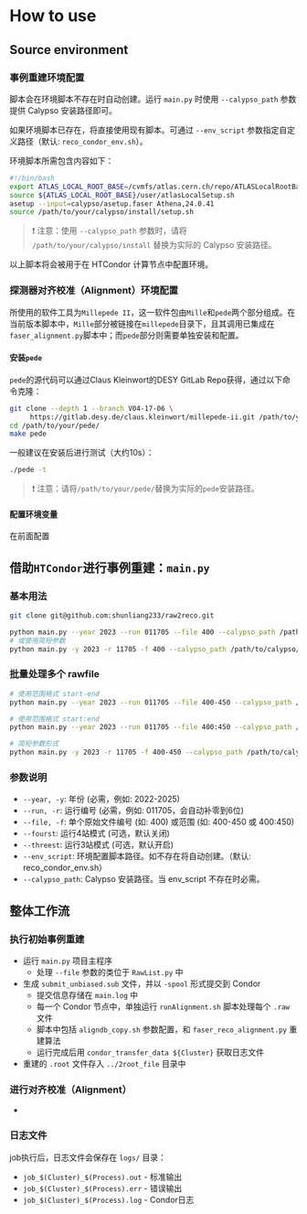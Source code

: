 # How to use

## Source environment

### 事例重建环境配置
脚本会在环境脚本不存在时自动创建。运行 `main.py` 时使用 `--calypso_path` 参数提供 Calypso 安装路径即可。

如果环境脚本已存在，将直接使用现有脚本。可通过 `--env_script` 参数指定自定义路径（默认: `reco_condor_env.sh`）。

环境脚本所需包含内容如下：
```bash
#!/bin/bash
export ATLAS_LOCAL_ROOT_BASE=/cvmfs/atlas.cern.ch/repo/ATLASLocalRootBase 
source ${ATLAS_LOCAL_ROOT_BASE}/user/atlasLocalSetup.sh
asetup --input=calypso/asetup.faser Athena,24.0.41
source /path/to/your/calypso/install/setup.sh
```

> :exclamation: 注意：使用 `--calypso_path` 参数时，请将 `/path/to/your/calypso/install` 替换为实际的 Calypso 安装路径。
>
以上脚本将会被用于在 HTCondor 计算节点中配置环境。

### 探测器对齐校准（Alignment）环境配置

所使用的软件工具为`Millepede II`，这一软件包由`Mille`和`pede`两个部分组成。在当前版本脚本中，`Mille`部分被链接在`millepede`目录下，且其调用已集成在`faser_alignment.py`脚本中；而`pede`部分则需要单独安装和配置。

#### 安装`pede`

`pede`的源代码可以通过Claus Kleinwort的DESY GitLab Repo获得，通过以下命令克隆：

```bash
git clone --depth 1 --branch V04-17-06 \
     https://gitlab.desy.de/claus.kleinwort/millepede-ii.git /path/to/your/pede/
cd /path/to/your/pede/
make pede
```

一般建议在安装后进行测试（大约10s）：

```bash
./pede -t
```

> :exclamation: 注意：请将`/path/to/your/pede/`替换为实际的`pede`安装路径。

#### 配置环境变量

在前面配置


## 借助`HTCondor`进行事例重建：`main.py`

### 基本用法
```bash
git clone git@github.com:shunliang233/raw2reco.git
```

```bash
python main.py --year 2023 --run 011705 --file 400 --calypso_path /path/to/calypso/install
# 或使用简短参数
python main.py -y 2023 -r 11705 -f 400 --calypso_path /path/to/calypso/install
```

### 批量处理多个 rawfile
```bash
# 使用范围格式 start-end
python main.py --year 2023 --run 011705 --file 400-450 --calypso_path /path/to/calypso/install

# 使用范围格式 start:end
python main.py --year 2023 --run 011705 --file 400:450 --calypso_path /path/to/calypso/install

# 简短参数形式
python main.py -y 2023 -r 11705 -f 400-450 --calypso_path /path/to/calypso/install
```

### 参数说明
- `--year, -y`: 年份 (必需，例如: 2022-2025)
- `--run, -r`: 运行编号 (必需，例如: 011705，会自动补零到6位)
- `--file, -f`: 单个原始文件编号 (如: 400) 或范围 (如: 400-450 或 400:450)
- `--fourst`: 运行4站模式 (可选，默认关闭)
- `--threest`: 运行3站模式 (可选，默认开启)
- `--env_script`: 环境配置脚本路径。如不存在将自动创建。（默认: reco_condor_env.sh）
- `--calypso_path`: Calypso 安装路径。当 env_script 不存在时必需。


## 整体工作流

### 执行初始事例重建
- 运行 `main.py` 项目主程序
  - 处理 `--file` 参数的类位于 `RawList.py` 中
- 生成 `submit_unbiased.sub` 文件，并以 `-spool` 形式提交到 Condor
  - 提交信息存储在 `main.log` 中
  - 每一个 Condor 节点中，单独运行 `runAlignment.sh` 脚本处理每个 `.raw` 文件
  - 脚本中包括 `aligndb_copy.sh` 参数配置，和 `faser_reco_alignment.py` 重建算法
  - 运行完成后用 `condor_transfer_data ${Cluster}` 获取日志文件
- 重建的 `.root` 文件存入 `../2root_file` 目录中

### 进行对齐校准（Alignment）
- 


### 日志文件
job执行后，日志文件会保存在 `logs/` 目录：
- `job_$(Cluster)_$(Process).out` - 标准输出
- `job_$(Cluster)_$(Process).err` - 错误输出  
- `job_$(Cluster)_$(Process).log` - Condor日志
